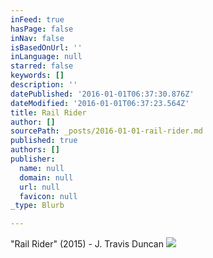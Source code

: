 ```yaml
---
inFeed: true
hasPage: false
inNav: false
isBasedOnUrl: ''
inLanguage: null
starred: false
keywords: []
description: ''
datePublished: '2016-01-01T06:37:30.876Z'
dateModified: '2016-01-01T06:37:23.564Z'
title: Rail Rider
author: []
sourcePath: _posts/2016-01-01-rail-rider.md
published: true
authors: []
publisher:
  name: null
  domain: null
  url: null
  favicon: null
_type: Blurb

---
```

"Rail Rider" (2015) - J. Travis Duncan
![](https://s3-us-west-2.amazonaws.com/the-grid-img/p/8f480ea4ff509e733dda99783f4ea9069bf5c1d5.jpg)